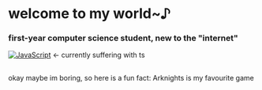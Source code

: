 # welcome to my world~♪

### first-year computer science student, new to the "internet"

[![JavaScript](https://img.shields.io/badge/JavaScript-F7DF1E?logo=javascript&logoColor=000)](#) <- currently suffering with ts

##

okay maybe im boring, so here is a fun fact: Arknights is my favourite game
